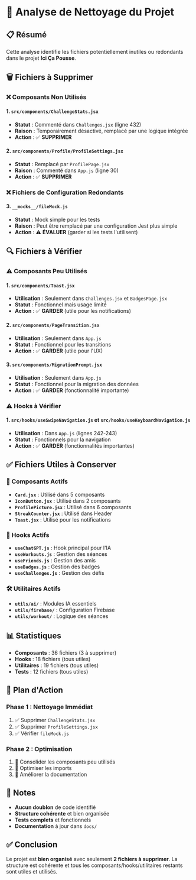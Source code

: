 # 🧹 Analyse de Nettoyage du Projet

## 📋 Résumé

Cette analyse identifie les fichiers potentiellement inutiles ou redondants dans le projet **Ici Ça Pousse**.

## 🗑️ Fichiers à Supprimer

### ❌ Composants Non Utilisés

#### 1. **`src/components/ChallengeStats.jsx`**
- **Statut** : Commenté dans `Challenges.jsx` (ligne 432)
- **Raison** : Temporairement désactivé, remplacé par une logique intégrée
- **Action** : ✅ **SUPPRIMER**

#### 2. **`src/components/Profile/ProfileSettings.jsx`**
- **Statut** : Remplacé par `ProfilePage.jsx`
- **Raison** : Commenté dans `App.js` (ligne 30)
- **Action** : ✅ **SUPPRIMER**

### ❌ Fichiers de Configuration Redondants

#### 3. **`__mocks__/fileMock.js`**
- **Statut** : Mock simple pour les tests
- **Raison** : Peut être remplacé par une configuration Jest plus simple
- **Action** : ⚠️ **ÉVALUER** (garder si les tests l'utilisent)

## 🔍 Fichiers à Vérifier

### ⚠️ Composants Peu Utilisés

#### 1. **`src/components/Toast.jsx`**
- **Utilisation** : Seulement dans `Challenges.jsx` et `BadgesPage.jsx`
- **Statut** : Fonctionnel mais usage limité
- **Action** : ✅ **GARDER** (utile pour les notifications)

#### 2. **`src/components/PageTransition.jsx`**
- **Utilisation** : Seulement dans `App.js`
- **Statut** : Fonctionnel pour les transitions
- **Action** : ✅ **GARDER** (utile pour l'UX)

#### 3. **`src/components/MigrationPrompt.jsx`**
- **Utilisation** : Seulement dans `App.js`
- **Statut** : Fonctionnel pour la migration des données
- **Action** : ✅ **GARDER** (fonctionnalité importante)

### ⚠️ Hooks à Vérifier

#### 1. **`src/hooks/useSwipeNavigation.js`** et **`src/hooks/useKeyboardNavigation.js`**
- **Utilisation** : Dans `App.js` (lignes 242-243)
- **Statut** : Fonctionnels pour la navigation
- **Action** : ✅ **GARDER** (fonctionnalités importantes)

## ✅ Fichiers Utiles à Conserver

### 🎯 Composants Actifs
- **`Card.jsx`** : Utilisé dans 5 composants
- **`IconButton.jsx`** : Utilisé dans 2 composants
- **`ProfilePicture.jsx`** : Utilisé dans 6 composants
- **`StreakCounter.jsx`** : Utilisé dans Header
- **`Toast.jsx`** : Utilisé pour les notifications

### 🎣 Hooks Actifs
- **`useChatGPT.js`** : Hook principal pour l'IA
- **`useWorkouts.js`** : Gestion des séances
- **`useFriends.js`** : Gestion des amis
- **`useBadges.js`** : Gestion des badges
- **`useChallenges.js`** : Gestion des défis

### 🛠️ Utilitaires Actifs
- **`utils/ai/`** : Modules IA essentiels
- **`utils/firebase/`** : Configuration Firebase
- **`utils/workout/`** : Logique des séances

## 📊 Statistiques

- **Composants** : 36 fichiers (3 à supprimer)
- **Hooks** : 18 fichiers (tous utiles)
- **Utilitaires** : 19 fichiers (tous utiles)
- **Tests** : 12 fichiers (tous utiles)

## 🚀 Plan d'Action

### Phase 1 : Nettoyage Immédiat
1. ✅ Supprimer `ChallengeStats.jsx`
2. ✅ Supprimer `ProfileSettings.jsx`
3. ✅ Vérifier `fileMock.js`

### Phase 2 : Optimisation
1. 🔄 Consolider les composants peu utilisés
2. 🔄 Optimiser les imports
3. 🔄 Améliorer la documentation

## 📝 Notes

- **Aucun doublon** de code identifié
- **Structure cohérente** et bien organisée
- **Tests complets** et fonctionnels
- **Documentation** à jour dans `docs/`

## ✅ Conclusion

Le projet est **bien organisé** avec seulement **2 fichiers à supprimer**. La structure est cohérente et tous les composants/hooks/utilitaires restants sont utiles et utilisés. 